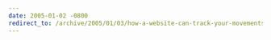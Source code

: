 ```yaml
---
date: 2005-01-02 -0800
redirect_to: /archive/2005/01/03/how-a-website-can-track-your-movements.aspx/
---
```

